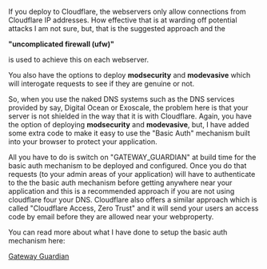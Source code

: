 If you deploy to Cloudflare, the webservers only allow connections from Cloudflare IP addresses. How effective that is at warding off potential attacks I am not sure, but, that is the suggested approach and the  

**"uncomplicated firewall (ufw)"**  

is used to achieve this on each webserver.

You also have the options to deploy **modsecurity** and **modevasive** which will interogate requests to see if they are genuine or not. 

So, when you use the naked DNS systems such as the DNS services provided by say, Digital Ocean or Exoscale, the problem here is that your server is not shielded in the way that it is with Cloudflare. Again, you have the option of deploying **modsecurity** and **modevasive**, but, I have added some extra code to make it easy to use the "Basic Auth" mechanism built into your browser to protect your application.

All you have to do is switch on "GATEWAY_GUARDIAN" at build time for the basic auth mechanism to be deployed and configured. Once you do that requests (to your admin areas of your application) will have to authenticate to the the basic auth mechanism before getting anywhere near your application and this is a recommended approach if you are not using cloudflare four your DNS. Cloudflare also offers a similar approach which is called "Cloudflare Access, Zero Trust" and it will send your users an access code by email before they are allowed near your webproperty. 

You can read more about what I have done to setup the basic auth mechanism here:

[Gateway Guardian](GatewayGuardian.md)



